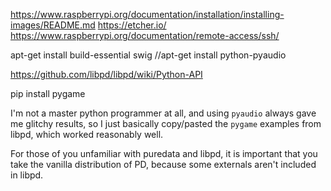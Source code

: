 

https://www.raspberrypi.org/documentation/installation/installing-images/README.md
https://etcher.io/
https://www.raspberrypi.org/documentation/remote-access/ssh/

apt-get install build-essential swig
//apt-get install python-pyaudio

https://github.com/libpd/libpd/wiki/Python-API

pip install pygame

I'm not a master python programmer at all, and using `pyaudio` always gave me glitchy results, so I just basically copy/pasted the `pygame` examples from libpd, which worked reasonably well.


For those of you unfamiliar with puredata and libpd, it is important that you take the vanilla distribution of PD, because some externals aren't included in libpd.